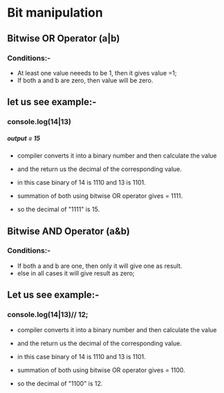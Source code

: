 # Bit manipulation

## Bitwise OR Operator (a|b)

### Conditions:-

- At least one value neeeds to be 1, then it gives value =1;
- If both a and b are zero, then value will be zero.

## let us see example:-

### console.log(14|13)

##### output = 15

- compiler converts it into a binary number and then calculate the value
- and the return us the decimal of the corresponding value.
- in this case binary of 14 is 1110 and 13 is 1101.
- summation of both using bitwise OR operator gives = 1111.

- so the decimal of "1111" is 15.

## Bitwise AND Operator (a&b)

### Conditions:-

- If both a and b are one, then only it will give one as result.
- else in all cases it will give result as zero;

## Let us see example:-

### console.log(14|13)// 12;

- compiler converts it into a binary number and then calculate the value
- and the return us the decimal of the corresponding value.
- in this case binary of 14 is 1110 and 13 is 1101.
- summation of both using bitwise OR operator gives = 1100.

- so the decimal of "1100" is 12.
